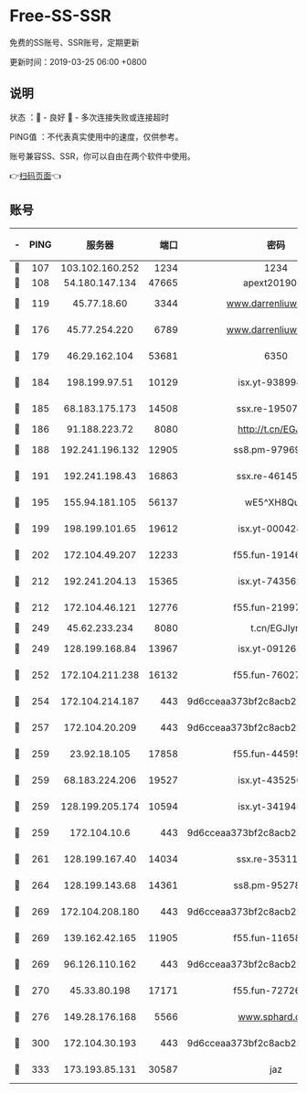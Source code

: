 # Free-SS-SSR

免费的SS账号、SSR账号，定期更新

更新时间：2019-03-25 06:00 +0800

## 说明

状态     ：🙂 - 良好 🙁 - 多次连接失败或连接超时

PING值   ：不代表真实使用中的速度，仅供参考。

账号兼容SS、SSR，你可以自由在两个软件中使用。

👉[扫码页面](https://liesauer.github.io/Free-SS-SSR/)👈

## 账号

|-|PING|服务器|端口|密码|加密方式|区域|
|:----:|:----:|:-----:|-----:|:----:|:----:|:----:|
|🙂|107|103.102.160.252|1234|1234|rc4-md5|JP|
|🙂|108|54.180.147.134|47665|apext2019001|chacha20|KR|
|🙂|119|45.77.18.60|3344|www.darrenliuwei.com|aes-256-cfb|JP|
|🙂|176|45.77.254.220|6789|www.darrenliuwei.com|aes-256-cfb|SG|
|🙂|179|46.29.162.104|53681|6350|aes-128-ctr|RU|
|🙂|184|198.199.97.51|10129|isx.yt-93899437|aes-256-cfb|US|
|🙂|185|68.183.175.173|14508|ssx.re-19507482|aes-256-cfb|US|
|🙂|186|91.188.223.72|8080|http://t.cn/EGJIyrl|rc4-md5|RU|
|🙂|188|192.241.196.132|12905|ss8.pm-97969807|aes-256-cfb|US|
|🙂|191|192.241.198.43|16863|ssx.re-46145720|aes-256-cfb|US|
|🙂|195|155.94.181.105|56137|wE5^XH8Quw|aes-256-cfb|US|
|🙂|199|198.199.101.65|19612|isx.yt-00042869|aes-256-cfb|US|
|🙂|202|172.104.49.207|12233|f55.fun-19146730|aes-256-cfb|SG|
|🙂|212|192.241.204.13|15365|isx.yt-74356229|aes-256-cfb|US|
|🙂|212|172.104.46.121|12776|f55.fun-21997792|aes-256-cfb|SG|
|🙂|249|45.62.233.234|8080|t.cn/EGJIyrl|rc4-md5|CA|
|🙂|249|128.199.168.84|13967|isx.yt-09126188|aes-256-cfb|SG|
|🙂|252|172.104.211.238|16132|f55.fun-76027787|aes-256-cfb|US|
|🙂|254|172.104.214.187|443|9d6cceaa373bf2c8acb22e60b6a58be6|aes-256-cfb|US|
|🙂|257|172.104.20.209|443|9d6cceaa373bf2c8acb22e60b6a58be6|aes-256-cfb|US|
|🙂|259|23.92.18.105|17858|f55.fun-44595714|aes-256-cfb|US|
|🙂|259|68.183.224.206|19527|isx.yt-43525673|aes-256-cfb|SG|
|🙂|259|128.199.205.174|10594|isx.yt-34194530|aes-256-cfb|SG|
|🙂|259|172.104.10.6|443|9d6cceaa373bf2c8acb22e60b6a58be6|aes-256-cfb|US|
|🙂|261|128.199.167.40|14034|ssx.re-35311093|aes-256-cfb|SG|
|🙂|264|128.199.143.68|14361|ss8.pm-95278074|aes-256-cfb|SG|
|🙂|269|172.104.208.180|443|9d6cceaa373bf2c8acb22e60b6a58be6|aes-256-cfb|US|
|🙂|269|139.162.42.165|11905|f55.fun-11658175|aes-256-cfb|SG|
|🙂|269|96.126.110.162|443|9d6cceaa373bf2c8acb22e60b6a58be6|aes-256-cfb|US|
|🙂|270|45.33.80.198|17171|f55.fun-72726729|aes-256-cfb|US|
|🙂|276|149.28.176.168|5566|www.sphard.com|aes-256-cfb|AU|
|🙂|300|172.104.30.193|443|9d6cceaa373bf2c8acb22e60b6a58be6|aes-256-cfb|US|
|🙂|333|173.193.85.131|30587|jaz|aes-256-cfb|US|
